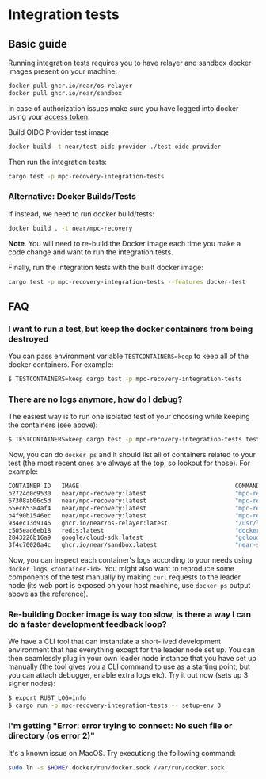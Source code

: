 # Integration tests

## Basic guide

Running integration tests requires you to have relayer and sandbox docker images present on your machine:

```BASH
docker pull ghcr.io/near/os-relayer
docker pull ghcr.io/near/sandbox
```

In case of authorization issues make sure you have logged into docker using your [access token](https://docs.github.com/en/packages/working-with-a-github-packages-registry/working-with-the-container-registry#authenticating-with-a-personal-access-token-classic).

Build OIDC Provider test image
```bash
docker build -t near/test-oidc-provider ./test-oidc-provider
```

Then run the integration tests:

```BASH
cargo test -p mpc-recovery-integration-tests
```

### Alternative: Docker Builds/Tests

If instead, we need to run docker build/tests:

```BASH
docker build . -t near/mpc-recovery
```

**Note**. You will need to re-build the Docker image each time you make a code change and want to run the integration tests.

Finally, run the integration tests with the built docker image:

```BASH
cargo test -p mpc-recovery-integration-tests --features docker-test
```

## FAQ

### I want to run a test, but keep the docker containers from being destroyed

You can pass environment variable `TESTCONTAINERS=keep` to keep all of the docker containers. For example:

```bash
$ TESTCONTAINERS=keep cargo test -p mpc-recovery-integration-tests
```

### There are no logs anymore, how do I debug?

The easiest way is to run one isolated test of your choosing while keeping the containers (see above):

```bash
$ TESTCONTAINERS=keep cargo test -p mpc-recovery-integration-tests test_basic_action
```

Now, you can do `docker ps` and it should list all of containers related to your test (the most recent ones are always at the top, so lookout for those). For example:

```bash
CONTAINER ID   IMAGE                                            COMMAND                  CREATED         STATUS         PORTS                                           NAMES
b2724d0c9530   near/mpc-recovery:latest                         "mpc-recovery start-…"   5 minutes ago   Up 5 minutes   0.0.0.0:32792->19985/tcp, :::32792->19985/tcp   fervent_moore
67308ab06c5d   near/mpc-recovery:latest                         "mpc-recovery start-…"   5 minutes ago   Up 5 minutes   0.0.0.0:32791->3000/tcp, :::32791->3000/tcp     upbeat_volhard
65ec65384af4   near/mpc-recovery:latest                         "mpc-recovery start-…"   5 minutes ago   Up 5 minutes   0.0.0.0:32790->3000/tcp, :::32790->3000/tcp     friendly_easley
b4f90b1546ec   near/mpc-recovery:latest                         "mpc-recovery start-…"   5 minutes ago   Up 5 minutes   0.0.0.0:32789->3000/tcp, :::32789->3000/tcp     vibrant_allen
934ec13d9146   ghcr.io/near/os-relayer:latest                   "/usr/local/bin/entr…"   5 minutes ago   Up 5 minutes   0.0.0.0:32788->16581/tcp, :::32788->16581/tcp   sleepy_grothendieck
c505ead6eb18   redis:latest                                     "docker-entrypoint.s…"   5 minutes ago   Up 5 minutes   0.0.0.0:32787->6379/tcp, :::32787->6379/tcp     trusting_lederberg
2843226b16a9   google/cloud-sdk:latest                          "gcloud beta emulato…"   5 minutes ago   Up 5 minutes   0.0.0.0:32786->15805/tcp, :::32786->15805/tcp   hungry_pasteur
3f4c70020a4c   ghcr.io/near/sandbox:latest                      "near-sandbox --home…"   5 minutes ago   Up 5 minutes                                                   practical_elbakyan
```

Now, you can inspect each container's logs according to your needs using `docker logs <container-id>`. You might also want to reproduce some components of the test manually by making `curl` requests to the leader node (its web port is exposed on your host machine, use `docker ps` output above as the reference).

### Re-building Docker image is way too slow, is there a way I can do a faster development feedback loop?

We have a CLI tool that can instantiate a short-lived development environment that has everything except for the leader node set up. You can then seamlessly plug in your own leader node instance that you have set up manually (the tool gives you a CLI command to use as a starting point, but you can attach debugger, enable extra logs etc). Try it out now (sets up 3 signer nodes):

```bash
$ export RUST_LOG=info
$ cargo run -p mpc-recovery-integration-tests -- setup-env 3
```

### I'm getting "Error: error trying to connect: No such file or directory (os error 2)"

It's a known issue on MacOS. Try executiong the following command:

```bash
sudo ln -s $HOME/.docker/run/docker.sock /var/run/docker.sock
```
